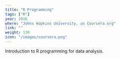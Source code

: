 ```yaml
---
title: "R Programming"
tags: ["R"]
year: 2016
where: "Johns Hopkins University, on Coursera.org"
link: ""
weight: 130
icon: "/images/coursera.png"
---
```

Introduction to R programming for data analysis.